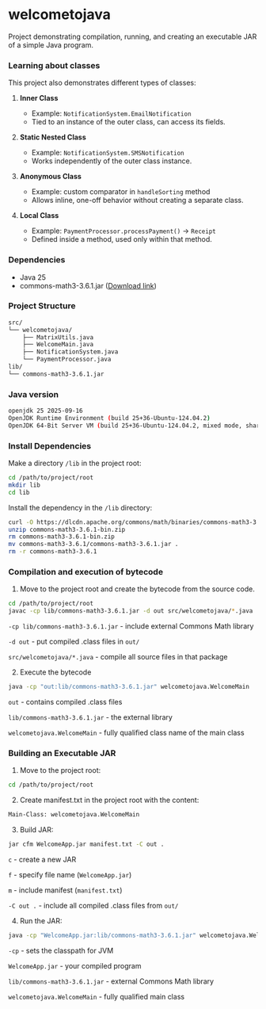 # welcometojava

Project demonstrating compilation, running, and creating an executable JAR of a simple Java program.

### Learning about classes
This project also demonstrates different types of classes:

1. **Inner Class**
    - Example: `NotificationSystem.EmailNotification`
    - Tied to an instance of the outer class, can access its fields.

2. **Static Nested Class**
    - Example: `NotificationSystem.SMSNotification`
    - Works independently of the outer class instance.

3. **Anonymous Class**
    - Example: custom comparator in `handleSorting` method
    - Allows inline, one-off behavior without creating a separate class.

4. **Local Class**
    - Example: `PaymentProcessor.processPayment()` -> `Receipt`
    - Defined inside a method, used only within that method.


### Dependencies
- Java 25
- commons-math3-3.6.1.jar ([Download link](https://dlcdn.apache.org//commons/math/binaries/commons-math3-3.6.1-bin.zip))

### Project Structure
```bash 
src/
└── welcometojava/
    ├── MatrixUtils.java
    ├── WelcomeMain.java
    ├── NotificationSystem.java
    └── PaymentProcessor.java
lib/
└── commons-math3-3.6.1.jar
```

### Java version
```bash
openjdk 25 2025-09-16
OpenJDK Runtime Environment (build 25+36-Ubuntu-124.04.2)
OpenJDK 64-Bit Server VM (build 25+36-Ubuntu-124.04.2, mixed mode, sharing)
```

### Install Dependencies
Make a directory `/lib` in the project root:
```bash
cd /path/to/project/root
mkdir lib
cd lib
```

Install the dependency in the `/lib` directory:
```bash
curl -O https://dlcdn.apache.org/commons/math/binaries/commons-math3-3.6.1-bin.zip
unzip commons-math3-3.6.1-bin.zip
rm commons-math3-3.6.1-bin.zip
mv commons-math3-3.6.1/commons-math3-3.6.1.jar .
rm -r commons-math3-3.6.1
```

### Compilation and execution of bytecode
1. Move to the project root and create the bytecode from the source code.
```bash
cd /path/to/project/root
javac -cp lib/commons-math3-3.6.1.jar -d out src/welcometojava/*.java
```
`-cp lib/commons-math3-3.6.1.jar` -  include external Commons Math library

`-d out` - put compiled .class files in `out/`

`src/welcometojava/*.java` - compile all source files in that package


2. Execute the bytecode
```bash 
java -cp "out:lib/commons-math3-3.6.1.jar" welcometojava.WelcomeMain
```
`out` - contains compiled .class files

`lib/commons-math3-3.6.1.jar` - the external library

`welcometojava.WelcomeMain` - fully qualified class name of the main class


### Building an Executable JAR
1. Move to the project root:
```bash 
cd /path/to/project/root
```

2. Create manifest.txt in the project root with the content:
```bash
Main-Class: welcometojava.WelcomeMain
```
3. Build JAR:
```bash
jar cfm WelcomeApp.jar manifest.txt -C out .
```
`c` - create a new JAR

`f` - specify file name (`WelcomeApp.jar`)

`m` - include manifest (`manifest.txt`)

`-C out .` - include all compiled .class files from `out/`


4. Run the JAR:
```bash
java -cp "WelcomeApp.jar:lib/commons-math3-3.6.1.jar" welcometojava.WelcomeMain
```

`-cp` - sets the classpath for JVM

`WelcomeApp.jar` - your compiled program

`lib/commons-math3-3.6.1.jar` - external Commons Math library

`welcometojava.WelcomeMain` - fully qualified main class
